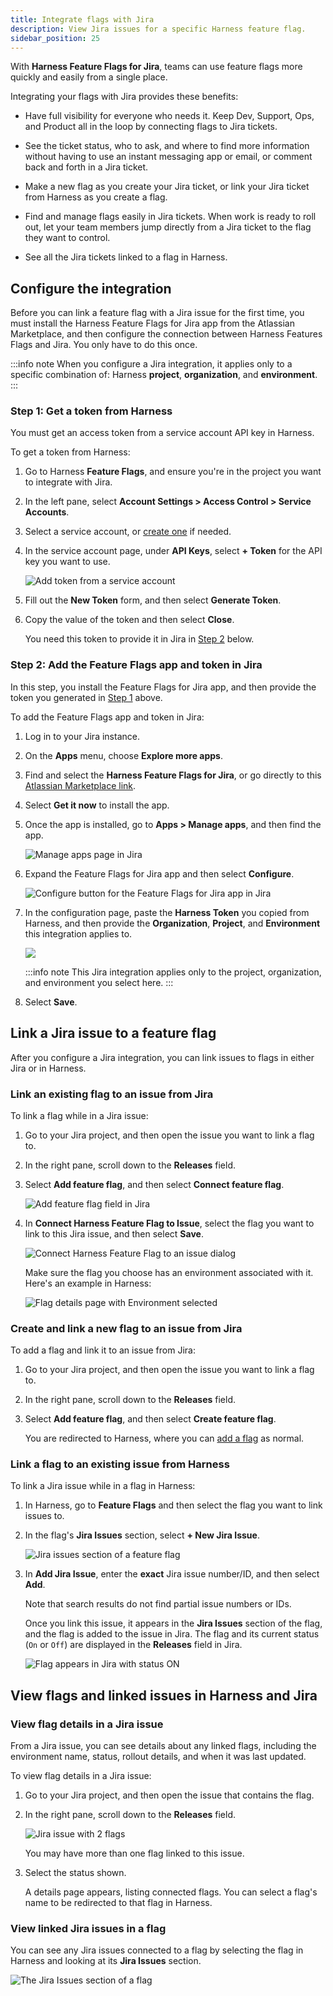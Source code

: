 ```yaml
---
title: Integrate flags with Jira
description: View Jira issues for a specific Harness feature flag.
sidebar_position: 25
---
```


With **Harness Feature Flags for Jira**, teams can use feature flags more quickly and easily from a single place.

Integrating your flags with Jira provides these benefits:

- Have full visibility for everyone who needs it. Keep Dev, Support, Ops, and Product all in the loop by connecting flags to Jira tickets. 

- See the ticket status, who to ask, and where to find more information without having to use an instant messaging app or email, or comment back and forth in a Jira ticket.

- Make a new flag as you create your Jira ticket, or link your Jira ticket from Harness as you create a flag. 

- Find and manage flags easily in Jira tickets. When work is ready to roll out, let your team members jump directly from a Jira ticket to the flag they want to control.

- See all the Jira tickets linked to a flag in Harness.

## Configure the integration

Before you can link a feature flag with a Jira issue for the first time, you must install the Harness Feature Flags for Jira app from the Atlassian Marketplace, and then configure the connection between Harness Features Flags and Jira. You only have to do this once. 

:::info note
When you configure a Jira integration, it applies only to a specific combination of: Harness **project**, **organization**, and **environment**.
:::

### Step 1: Get a token from Harness

You must get an access token from a service account API key in Harness.

To get a token from Harness:

1. Go to Harness **Feature Flags**, and ensure you're in the project you want to integrate with Jira.
1. In the left pane, select **Account Settings > Access Control > Service Accounts**.
1. Select a service account, or [create one](/docs/platform/User-Management/add-and-manage-service-account) if needed. 
1. In the service account page, under **API Keys**, select **+ Token** for the API key you want to use.

    ![Add token from a service account](./static/jira-add-token-from-service-account.png) 

1. Fill out the **New Token** form, and then select **Generate Token**.

1. Copy the value of the token and then select **Close**.

    You need this token to provide it in Jira in [Step 2](#step-2-add-the-feature-flags-app-in-jira) below.

### Step 2: Add the Feature Flags app and token in Jira

In this step, you install the Feature Flags for Jira app, and then provide the token you generated in [Step 1](#step-1-get-a-token-from-harness) above.

To add the Feature Flags app and token in Jira:

1. Log in to your Jira instance. 
1. On the **Apps** menu,  choose **Explore more apps**.
1. Find and select the **Harness Feature Flags for Jira**, or go directly to this [Atlassian Marketplace link](https://marketplace.atlassian.com/apps/1227514/harness-feature-flags-for-jira?tab=overview&hosting=cloud).
1. Select **Get it now** to install the app.
1. Once the app is installed, go to **Apps > Manage apps**, and then find the app.

    ![Manage apps page in Jira](./static/jira-config1-manage-apps.png)

1. Expand the Feature Flags for Jira app and then select **Configure**.

    ![Configure button for the Feature Flags for Jira app in Jira](./static/jira-config2-config-button.png)

1. In the configuration page, paste the **Harness Token** you copied from Harness, and then provide the **Organization**, **Project**, and **Environment** this integration applies to.

    ![](./static/jira-config3-ff-paste-token.png) 

    :::info note
    This Jira integration applies only to the project, organization, and environment you select here.
    :::

1. Select **Save**.

## Link a Jira issue to a feature flag

After you configure a Jira integration, you can link issues to flags in either Jira or in Harness.

### Link an existing flag to an issue from Jira

To link a flag while in a Jira issue: 
 
1. Go to your Jira project, and then open the issue you want to link a flag to.
1. In the right pane, scroll down to the **Releases** field. 
1. Select **Add feature flag**, and then select **Connect feature flag**.

    ![Add feature flag field in Jira](./static/jira-connectff-in-jira1.png)

1. In **Connect Harness Feature Flag to Issue**, select the flag you want to link to this Jira issue, and then select **Save**. 
    
    ![Connect Harness Feature Flag to an issue dialog](./static/jira-connectff-in-jira2.png)

    Make sure the flag you choose has an environment associated with it. Here's an example in Harness: 

    ![Flag details page with Environment selected](./static/jira-flag-environment-dropdown.png)

### Create and link a new flag to an issue from Jira

To add a flag and link it to an issue from Jira:

1. Go to your Jira project, and then open the issue you want to link a flag to.
1. In the right pane, scroll down to the **Releases** field. 
1. Select **Add feature flag**, and then select **Create feature flag**.

    You are redirected to Harness, where you can [add a flag](/docs/feature-flags/ff-creating-flag/create-a-feature-flag) as normal.


### Link a flag to an existing issue from Harness

To link a Jira issue while in a flag in Harness:

1. In Harness, go to **Feature Flags** and then select the flag you want to link issues to.
1. In the flag's **Jira Issues** section, select **+ New Jira Issue**.

    ![Jira issues section of a feature flag](./static/jira-ff-with-jira-list.png)

1. In **Add Jira Issue**, enter the **exact** Jira issue number/ID, and then select **Add**.

    Note that search results do not find partial issue numbers or IDs.

    Once you link this issue, it appears in the **Jira Issues** section of the flag, and the flag is added to the issue in Jira. The flag and its current status (`On` or `Off`) are displayed in the **Releases** field in Jira.

    ![Flag appears in Jira with status ON](./static/jira-newflag-in-jira.png)


## View flags and linked issues in Harness and Jira

### View flag details in a Jira issue

From a Jira issue, you can see details about any linked flags, including the environment name, status, rollout details, and when it was last updated.

To view flag details in a Jira issue:

1. Go to your Jira project, and then open the issue that contains the flag.
3. In the right pane, scroll down to the **Releases** field.

    ![Jira issue with 2 flags](./static/jira-flag-status-2flags.png)

    You may have more than one flag linked to this issue. 

4. Select the status shown.

    A details page appears, listing connected flags. You can select a flag's name to be redirected to that flag in Harness.

### View linked Jira issues in a flag

You can see any Jira issues connected to a flag by selecting the flag in Harness and looking at its **Jira Issues** section.

![The Jira Issues section of a flag](./static/jira-flag-issues-section.png)


